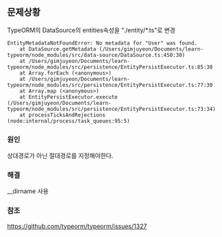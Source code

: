 ## 문제상황

TypeORM의 DataSource의 entities속성을 "./entity/*.ts"로 변경

```shell
EntityMetadataNotFoundError: No metadata for "User" was found.
    at DataSource.getMetadata (/Users/gimjuyeon/Documents/learn-typeorm/node_modules/src/data-source/DataSource.ts:450:30)
    at /Users/gimjuyeon/Documents/learn-typeorm/node_modules/src/persistence/EntityPersistExecutor.ts:85:30
    at Array.forEach (<anonymous>)
    at /Users/gimjuyeon/Documents/learn-typeorm/node_modules/src/persistence/EntityPersistExecutor.ts:77:30
    at Array.map (<anonymous>)
    at EntityPersistExecutor.execute (/Users/gimjuyeon/Documents/learn-typeorm/node_modules/src/persistence/EntityPersistExecutor.ts:73:34)
    at processTicksAndRejections (node:internal/process/task_queues:95:5)
```

### 원인

상대경로가 아닌 절대경로를 지정해야한다.

### 해결

__dirname 사용

### 참조

https://github.com/typeorm/typeorm/issues/1327
